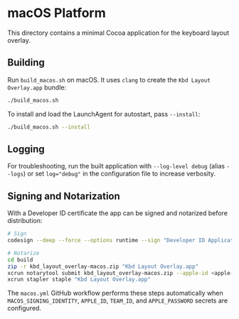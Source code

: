 # macOS Platform

This directory contains a minimal Cocoa application for the keyboard layout overlay.

## Building

Run `build_macos.sh` on macOS. It uses `clang` to create the `Kbd Layout Overlay.app` bundle:

```sh
./build_macos.sh
```

To install and load the LaunchAgent for autostart, pass `--install`:

```sh
./build_macos.sh --install
```

## Logging

For troubleshooting, run the built application with `--log-level debug` (alias `--logs`) or set `log="debug"` in the configuration file to increase verbosity.

## Signing and Notarization

With a Developer ID certificate the app can be signed and notarized before distribution:

```sh
# Sign
codesign --deep --force --options runtime --sign "Developer ID Application: Example (TEAMID)" build/Kbd\ Layout\ Overlay.app

# Notarize
cd build
zip -r kbd_layout_overlay-macos.zip "Kbd Layout Overlay.app"
xcrun notarytool submit kbd_layout_overlay-macos.zip --apple-id <apple-id> --team-id <team-id> --password <app-specific-password> --wait
xcrun stapler staple "Kbd Layout Overlay.app"
```

The `macos.yml` GitHub workflow performs these steps automatically when `MACOS_SIGNING_IDENTITY`, `APPLE_ID`, `TEAM_ID`, and `APPLE_PASSWORD` secrets are configured.

